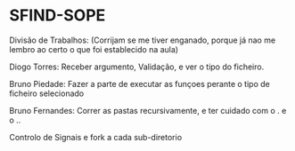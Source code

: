 # SFIND-SOPE

Divisão de Trabalhos: (Corrijam se me tiver enganado, porque já nao me lembro ao certo o que foi establecido na aula)

Diogo Torres: Receber argumento, Validação, e ver o tipo do ficheiro.

Bruno Piedade: Fazer a parte de executar as funçoes perante o tipo de ficheiro selecionado

Bruno Fernandes: Correr as pastas recursivamente, e ter cuidado com o . e o ..

Controlo de Signais e fork a cada sub-diretorio
